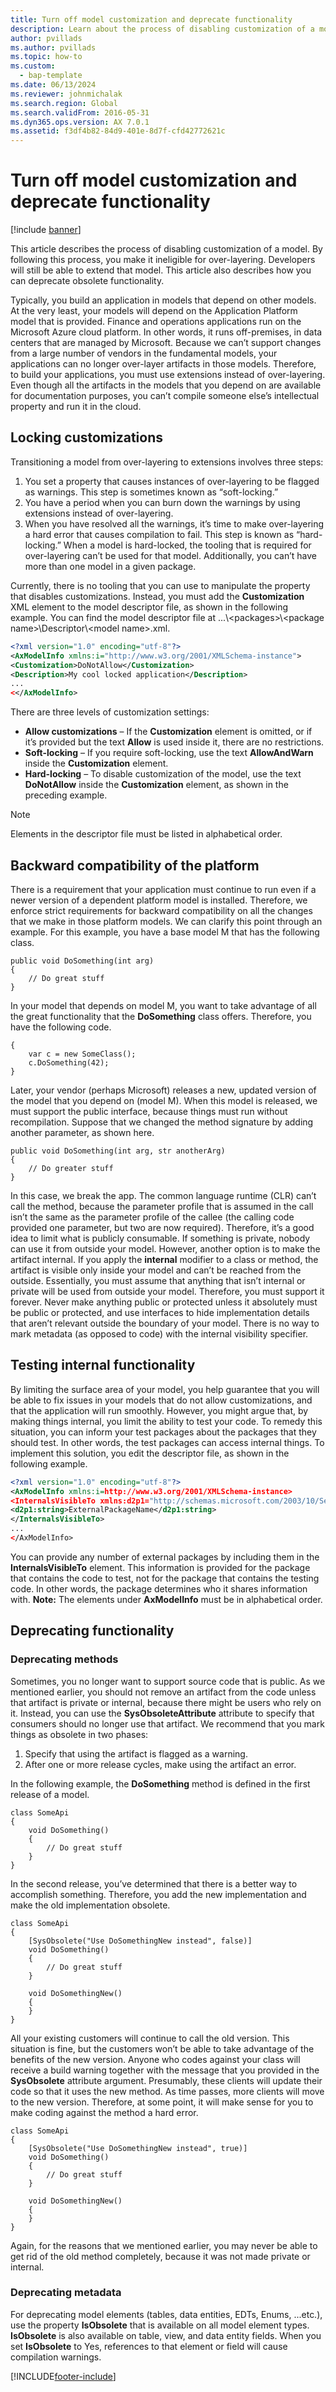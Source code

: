```yaml
---
title: Turn off model customization and deprecate functionality
description: Learn about the process of disabling customization of a model. By following this process, you make it ineligible for over-layering.
author: pvillads
ms.author: pvillads
ms.topic: how-to
ms.custom: 
  - bap-template
ms.date: 06/13/2024
ms.reviewer: johnmichalak
ms.search.region: Global
ms.search.validFrom: 2016-05-31
ms.dyn365.ops.version: AX 7.0.1
ms.assetid: f3df4b82-84d9-401e-8d7f-cfd42772621c
---
```


# Turn off model customization and deprecate functionality

[!include [banner](../includes/banner.md)]

This article describes the process of disabling customization of a model. By following this process, you make it ineligible for over-layering. Developers will still be able to extend that model. This article also describes how you can deprecate obsolete functionality.

Typically, you build an application in models that depend on other models. At the very least, your models will depend on the Application Platform model that is provided. Finance and operations applications run on the Microsoft Azure cloud platform. In other words, it runs off-premises, in data centers that are managed by Microsoft. Because we can’t support changes from a large number of vendors in the fundamental models, your applications can no longer over-layer artifacts in those models. Therefore, to build your applications, you must use extensions instead of over-layering. Even though all the artifacts in the models that you depend on are available for documentation purposes, you can’t compile someone else’s intellectual property and run it in the cloud.

## Locking customizations
Transitioning a model from over-layering to extensions involves three steps:

1.  You set a property that causes instances of over-layering to be flagged as warnings. This step is sometimes known as “soft-locking.”
2.  You have a period when you can burn down the warnings by using extensions instead of over-layering.
3.  When you have resolved all the warnings, it’s time to make over-layering a hard error that causes compilation to fail. This step is known as “hard-locking.” When a model is hard-locked, the tooling that is required for over-layering can’t be used for that model. Additionally, you can’t have more than one model in a given package.

Currently, there is no tooling that you can use to manipulate the property that disables customizations. Instead, you must add the **Customization** XML element to the model descriptor file, as shown in the following example. You can find the model descriptor file at ...\\&lt;packages&gt;\\&lt;package name&gt;\\Descriptor\\&lt;model name&gt;.xml.

```xml
<?xml version="1.0" encoding="utf-8"?>
<AxModelInfo xmlns:i="http://www.w3.org/2001/XMLSchema-instance">
<Customization>DoNotAllow</Customization>
<Description>My cool locked application</Description>
...
<</AxModelInfo>
```

There are three levels of customization settings:

-   **Allow customizations** – If the **Customization** element is omitted, or if it’s provided but the text **Allow** is used inside it, there are no restrictions.
-   **Soft-locking** – If you require soft-locking, use the text **AllowAndWarn** inside the **Customization** element.
-   **Hard-locking** – To disable customization of the model, use the text **DoNotAllow** inside the **Customization** element, as shown in the preceding example.

> [!NOTE]
> Elements in the descriptor file must be listed in alphabetical order.

## Backward compatibility of the platform
There is a requirement that your application must continue to run even if a newer version of a dependent platform model is installed. Therefore, we enforce strict requirements for backward compatibility on all the changes that we make in those platform models. We can clarify this point through an example. For this example, you have a base model M that has the following class.

```xpp
public void DoSomething(int arg)
{
    // Do great stuff
}
```

In your model that depends on model M, you want to take advantage of all the great functionality that the **DoSomething** class offers. Therefore, you have the following code.

```xpp
{
    var c = new SomeClass();
    c.DoSomething(42);
}
```

Later, your vendor (perhaps Microsoft) releases a new, updated version of the model that you depend on (model M). When this model is released, we must support the public interface, because things must run without recompilation. Suppose that we changed the method signature by adding another parameter, as shown here.

```xpp
public void DoSomething(int arg, str anotherArg)
{
    // Do greater stuff
}
```

In this case, we break the app. The common language runtime (CLR) can’t call the method, because the parameter profile that is assumed in the call isn’t the same as the parameter profile of the callee (the calling code provided one parameter, but two are now required). Therefore, it’s a good idea to limit what is publicly consumable. If something is private, nobody can use it from outside your model. However, another option is to make the artifact internal. If you apply the **internal** modifier to a class or method, the artifact is visible only inside your model and can’t be reached from the outside. Essentially, you must assume that anything that isn’t internal or private will be used from outside your model. Therefore, you must support it forever. Never make anything public or protected unless it absolutely must be public or protected, and use interfaces to hide implementation details that aren’t relevant outside the boundary of your model. There is no way to mark metadata (as opposed to code) with the internal visibility specifier.

## Testing internal functionality
By limiting the surface area of your model, you help guarantee that you will be able to fix issues in your models that do not allow customizations, and that the application will run smoothly. However, you might argue that, by making things internal, you limit the ability to test your code. To remedy this situation, you can inform your test packages about the packages that they should test. In other words, the test packages can access internal things. To implement this solution, you edit the descriptor file, as shown in the following example.

```xml
<?xml version="1.0" encoding="utf-8"?>
<AxModelInfo xmlns:i=http://www.w3.org/2001/XMLSchema-instance>
<InternalsVisibleTo xmlns:d2p1="http://schemas.microsoft.com/2003/10/Serialization/Arrays">
<d2p1:string>ExternalPackageName</d2p1:string>
</InternalsVisibleTo>
...
</AxModelInfo>
```

You can provide any number of external packages by including them in the **InternalsVisibleTo** element. This information is provided for the package that contains the code to test, not for the package that contains the testing code. In other words, the package determines who it shares information with. **Note:** The elements under **AxModelInfo** must be in alphabetical order.

## Deprecating functionality
### Deprecating methods

Sometimes, you no longer want to support source code that is public. As we mentioned earlier, you should not remove an artifact from the code unless that artifact is private or internal, because there might be users who rely on it. Instead, you can use the **SysObsoleteAttribute** attribute to specify that consumers should no longer use that artifact. We recommend that you mark things as obsolete in two phases:

1.  Specify that using the artifact is flagged as a warning.
2.  After one or more release cycles, make using the artifact an error.

In the following example, the **DoSomething** method is defined in the first release of a model.

```xpp
class SomeApi
{
    void DoSomething()
    {
        // Do great stuff
    }
}
```

In the second release, you’ve determined that there is a better way to accomplish something. Therefore, you add the new implementation and make the old implementation obsolete.

```xpp
class SomeApi
{
    [SysObsolete("Use DoSomethingNew instead", false)]
    void DoSomething()
    {
        // Do great stuff
    }

    void DoSomethingNew()
    {
    }
}
```

All your existing customers will continue to call the old version. This situation is fine, but the customers won’t be able to take advantage of the benefits of the new version. Anyone who codes against your class will receive a build warning together with the message that you provided in the **SysObsolete** attribute argument. Presumably, these clients will update their code so that it uses the new method. As time passes, more clients will move to the new version. Therefore, at some point, it will make sense for you to make coding against the method a hard error.

```xpp
class SomeApi
{
    [SysObsolete("Use DoSomethingNew instead", true)]
    void DoSomething()
    {
        // Do great stuff
    }

    void DoSomethingNew()
    {
    }
}
```

Again, for the reasons that we mentioned earlier, you may never be able to get rid of the old method completely, because it was not made private or internal.

### Deprecating metadata

For deprecating model elements (tables, data entities, EDTs, Enums, ...etc.), use the property **IsObsolete** that is available on all model element types. **IsObsolete** is also available on table, view, and data entity fields. When you set **IsObsolete** to Yes, references to that element or field will cause compilation warnings.





[!INCLUDE[footer-include](../../../includes/footer-banner.md)]

